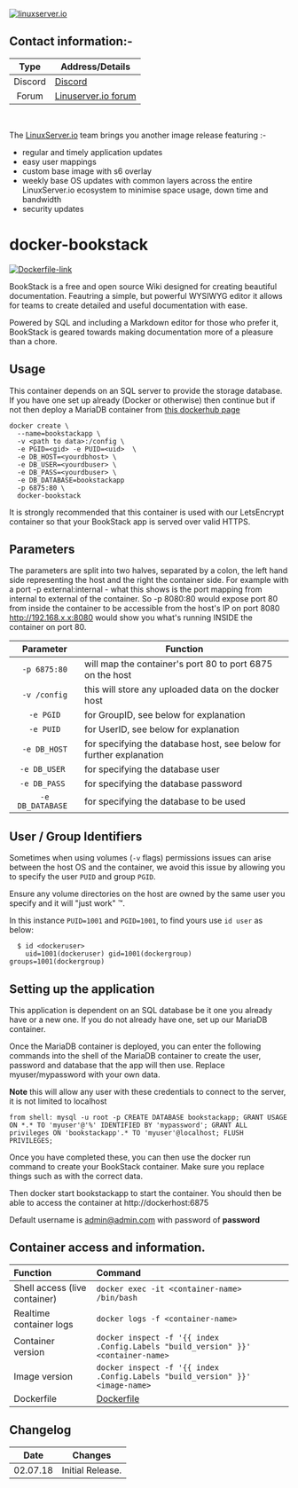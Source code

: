 
[linuxserverurl]: https://linuxserver.io
[forumurl]: https://discourse.linuxserver.io
[ircurl]: https://www.linuxserver.io/irc/
[appurl]: https://www.bookstackapp.com
[dockerfileurl]: https://github.com/linuxserver/docker-bookstack/blob/master/Dockerfile
[hub]: https://hub.docker.com/r/<image-name>/

[![linuxserver.io](https://raw.githubusercontent.com/linuxserver/docker-templates/master/linuxserver.io/img/linuxserver_medium.png?v=4&s=4000)][linuxserverurl]

## Contact information:-

| Type | Address/Details |
| :---: | --- |
| Discord | [Discord](https://discord.gg/YWrKVTn) |
| Forum | [Linuserver.io forum][forumurl] |

&nbsp;
&nbsp;

The [LinuxServer.io][linuxserverurl] team brings you another image release featuring :-

 + regular and timely application updates
 + easy user mappings
 + custom base image with s6 overlay
 + weekly base OS updates with common layers across the entire LinuxServer.io ecosystem to minimise space usage, down time and bandwidth
 + security updates

# docker-bookstack

[![Dockerfile-link](https://raw.githubusercontent.com/linuxserver/docker-templates/master/linuxserver.io/img/Dockerfile-Link-green.png)][dockerfileurl]

BookStack is a free and open source Wiki designed for creating beautiful documentation. Feautring a simple, but powerful WYSIWYG editor it allows for teams to create detailed and useful documentation with ease.

Powered by SQL and including a Markdown editor for those who prefer it, BookStack is geared towards making documentation more of a pleasure than a chore.


## Usage

This container depends on an SQL server to provide the storage database. If you have one set up already (Docker or otherwise) then continue but if not then deploy a MariaDB container from [this dockerhub page](https://hub.docker.com/r/linuxserver/mariadb/)
```
docker create \
  --name=bookstackapp \
  -v <path to data>:/config \
  -e PGID=<gid> -e PUID=<uid>  \
  -e DB_HOST=<yourdbhost> \
  -e DB_USER=<yourdbuser> \
  -e DB_PASS=<yourdbuser> \
  -e DB_DATABASE=bookstackapp
  -p 6875:80 \
  docker-bookstack
```

It is strongly recommended that this container is used with our LetsEncrypt container so that your BookStack app is served over valid HTTPS.

## Parameters

The parameters are split into two halves, separated by a colon, the left hand side representing the host and the right the container side.
For example with a port -p external:internal - what this shows is the port mapping from internal to external of the container.
So -p 8080:80 would expose port 80 from inside the container to be accessible from the host's IP on port 8080
http://192.168.x.x:8080 would show you what's running INSIDE the container on port 80.

| Parameter | Function |
| :---: | --- |
| `-p 6875:80` | will map the container's port 80 to port 6875 on the host |
| `-v /config` | this will store any uploaded data on the docker host |
| `-e PGID` | for GroupID, see below for explanation |
| `-e PUID` | for UserID, see below for explanation |
| `-e DB_HOST` | for specifying the database host, see below for further explanation |
| `-e DB_USER ` | for specifying the database user |
| `-e DB_PASS ` | for specifying the database password |
| `-e DB_DATABASE ` | for specifying the database to be used |


## User / Group Identifiers

Sometimes when using volumes (`-v` flags) permissions issues can arise between the host OS and the container, we avoid this issue by allowing you to specify the user `PUID` and group `PGID`.

Ensure any volume directories on the host are owned by the same user you specify and it will "just work" &trade;.

In this instance `PUID=1001` and `PGID=1001`, to find yours use `id user` as below:

```
  $ id <dockeruser>
    uid=1001(dockeruser) gid=1001(dockergroup) groups=1001(dockergroup)
```

## Setting up the application

This application is dependent on an SQL database be it one you already have or a new one. If you do not already have one, set up our MariaDB container.

Once the MariaDB container is deployed, you can enter the following commands into the shell of the MariaDB container to create the user, password and database that the app will then use. Replace myuser/mypassword with your own data.

**Note** this will allow any user with these credentials to connect to the server, it is not limited to localhost

`
from shell: mysql -u root -p
CREATE DATABASE bookstackapp;
GRANT USAGE ON *.* TO 'myuser'@'%' IDENTIFIED BY 'mypassword';
GRANT ALL privileges ON 'bookstackapp'.* TO 'myuser'@localhost;
FLUSH PRIVILEGES;
`

Once you have completed these, you can then use the docker run command to create your BookStack container. Make sure you replace things such as <yourdbuser> with the correct data.

Then docker start bookstackapp to start the container. You should then be able to access the container at http://dockerhost:6875

Default username is admin@admin.com with password of **password**

## Container access and information.

| Function | Command |
| :--- | :--- |
| Shell access (live container) | `docker exec -it <container-name> /bin/bash` |
| Realtime container logs | `docker logs -f <container-name>` |
| Container version | `docker inspect -f '{{ index .Config.Labels "build_version" }}' <container-name>` |
| Image version |  `docker inspect -f '{{ index .Config.Labels "build_version" }}' <image-name>` |
| Dockerfile | [Dockerfile][dockerfileurl] |

## Changelog

|  Date | Changes |
| :---: | --- |
| 02.07.18 |  Initial Release. |
